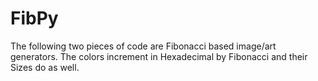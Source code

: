 # FibPy
The following two pieces of code are Fibonacci based image/art generators. The colors increment in Hexadecimal by Fibonacci and their Sizes do as well.
